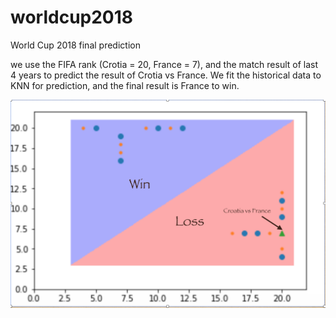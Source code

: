 # worldcup2018
World Cup 2018 final prediction

we use the FIFA rank (Crotia = 20, France = 7), and the match result of last 4 years to predict the result of Crotia vs France.  We fit the historical data to KNN for prediction, and the final result is France to win.

![Screenshot](screenshot.png)
